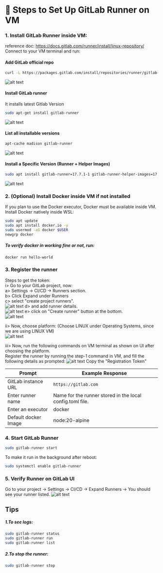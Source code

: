 # 🚀 Steps to Set Up GitLab Runner on VM

### 1. Install GitLab Runner inside VM: <br>
reference doc: https://docs.gitlab.com/runner/install/linux-repository/
Connect to your VM terminal and run:

#### Add GitLab official repo
```bash
curl -L https://packages.gitlab.com/install/repositories/runner/gitlab-runner/script.deb.sh | sudo bash
```
![alt text](Screenshots/1.png)

#### Install GitLab runner
It installs latest Gitlab Version
```bash
sudo apt-get install gitlab-runner
```
![alt text](Screenshots/2.0.png)

#### List all installable versions
```bash
apt-cache madison gitlab-runner
```
![alt text](Screenshots/2.1.png)

#### Install a Specific Version (Runner + Helper Images)
```bash
sudo apt install gitlab-runner=17.7.1-1 gitlab-runner-helper-images=17.7.1-1
```
![alt text](Screenshots/2.2.png)

### 2. (Optional) Install Docker inside VM if not installed
If you plan to use the Docker executor, Docker must be available inside VM.<br>
Install Docker natively inside WSL:<br>
```bash
sudo apt update
sudo apt install docker.io -y
sudo usermod -aG docker $USER
newgrp docker
```
##### To verify docker in working fine or not, run:<br>
```bash
docker run hello-world
```

### 3. Register the runner
Steps to get the token:<br>
i> Go to your GitLab project, now:<br>
    a> Settings → CI/CD → Runners section.<br>
    b> Click Expand under Runners<br>
    c> select "create project runners".<br>
    ![alt text](Screenshots/3.png)
    d> and add runner details.<br>
    ![alt text](Screenshots/4.png)
    e> click on "Create runner" button at the bottom.<br>
    ![alt text](Screenshots/5.png)

ii> Now, choose platform: (Choose LINUX under Operating Systems, since we are using LINUX VM)<br>
![alt text](Screenshots/6.png)

iii> Now, run the following commands on VM terminal as shown on UI after choosing the platform.<br>
Register the runner by running the step-1 command in VM, and fill the following details as prompted:
![alt text](Screenshots/7.png)
Copy the "Registration Token"

| Prompt                   | Example Response                                           |
| ------------------------ | -----------------------------------------------------------|
| GitLab instance URL      | `https://gitlab.com`                                       |
| Enter runner name        |  Name for the runner stored in the local config.toml file. |
| Enter an executor        |  docker                                                    |
| Default docker Image     |  node:20-alpine                                            |

### 4. Start GitLab Runner
```bash
sudo gitlab-runner start
```
To make it run in the background after reboot:<br>
```bash
sudo systemctl enable gitlab-runner
```

### 5. Verify Runner on GitLab UI
Go to your project → Settings → CI/CD → Expand Runners → You should see your runner listed.
![alt text](image.png)

## Tips
##### 1.To see logs:
```bash
sudo gitlab-runner status
sudo gitlab-runner run
sudo gitlab-runner list
```
##### 2.To stop the runner:
```bash
sudo gitlab-runner stop
```